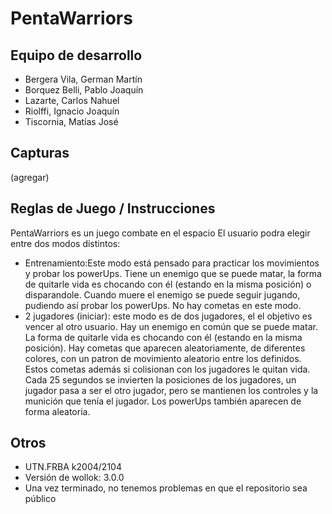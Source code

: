 # PentaWarriors

## Equipo de desarrollo

- Bergera Vila, German Martín
- Borquez Belli, Pablo Joaquín
- Lazarte, Carlos Nahuel
- Riolffi, Ignacio Joaquín
- Tiscornia, Matías José

## Capturas

(agregar)

## Reglas de Juego / Instrucciones
PentaWarriors es un juego combate en el espacio
El usuario podra elegir entre dos modos distintos:
- Entrenamiento:Este modo está pensado para practicar los movimientos y probar los powerUps. Tiene un enemigo que se puede matar, la forma de quitarle vida es chocando con él (estando en la misma posición) o disparandole. Cuando muere el enemigo se puede seguir jugando, pudiendo así probar los powerUps. No hay cometas en este modo. 
- 2 jugadores (iniciar): este modo es de dos jugadores, el el objetivo es vencer al otro usuario. Hay un enemigo en común que se puede matar. La forma de quitarle vida es chocando con él (estando en la misma posición). Hay cometas que aparecen aleatoriamente, de diferentes colores, con un patron de movimiento aleatorio entre los definidos. Estos cometas además si colisionan con los jugadores le quitan vida. Cada 25 segundos se invierten la posiciones de los jugadores, un jugador pasa a ser el otro jugador, pero se mantienen los controles y la munición que tenía el jugador. Los powerUps también aparecen de forma aleatoria.


## Otros

- UTN.FRBA k2004/2104
- Versión de wollok: 3.0.0
- Una vez terminado, no tenemos problemas en que el repositorio sea público
